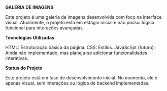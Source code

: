 **GALERIA DE IMAGENS**

Este projeto é uma galeria de imagens desenvolvida com foco na interface visual. Atualmente, o projeto está em estágio inicial e não possui lógica funcional para interações avançadas.

**Tecnologias Utilizadas**

HTML: Estruturação básica da página.
CSS: Estilos.
JavaScript (futuro): Ainda não implementado, mas planeja-se adicionar funcionalidades interativas.

**Status do Projeto**

Este projeto está em fase de desenvolvimento inicial. No momento, ele é apenas visual, sem interações ou lógica de backend implementadas.

